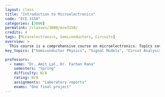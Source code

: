 ```yaml
---
layout: class
title: "Introduction to Microelectronics"
code: "ECE 3150"
categories: [3000]
permalink: /classes/3000/ece3150/
credits: 4
tags: [Micorelectronics, Semiconductors, Circuits]
overview: >
  This course is a comprehensive course on microelectronics. Topics covered include basic semiconductor physics, like electrons, holes, and electrical transport in semiconductors, PN junctions and diodes, photodetectors and solar cells, Metal-Oxide-Semiconductor (MOS) capacitors, MOS field effect transistors (FETs), bipolar junction transistors (BJTs), large signal and small signal models of electronic devices, single stage amplifiers, multistage amplifiers, differential amplifiers, analog circuit analysis and design, high-frequency models of devices, high-frequency circuit analysis, digital logic and MOS logic devices, complimentary MOS (or CMOS) logic gates, fundamental trade-offs in high speed analog and digital circuit design.
key_topics: ["Semiconductor Physics", "Signal Models", "Circut Analysis and Design"]

professors:
  - name: "Dr. Amit Lal, Dr. Farhan Rana"
    semesters: "Spring"
    difficulty: N/A
    rating: N/A
    assignments: "Laboratory reports"
    exams: "One final project"
---
```

